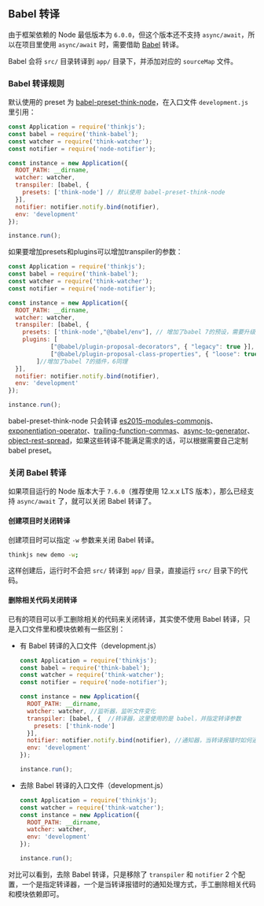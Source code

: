 ## Babel 转译


由于框架依赖的 Node 最低版本为 `6.0.0`，但这个版本还不支持 `async/await`，所以在项目里使用 `async/await` 时，需要借助 [Babel](https://babeljs.io/) 转译。

Babel 会将 `src/` 目录转译到 `app/` 目录下，并添加对应的 `sourceMap` 文件。

### Babel 转译规则

默认使用的 preset 为 [babel-preset-think-node](https://github.com/thinkjs/babel-preset-think-node)，在入口文件 `development.js` 里引用：

```js
const Application = require('thinkjs');
const babel = require('think-babel');
const watcher = require('think-watcher');
const notifier = require('node-notifier');

const instance = new Application({
  ROOT_PATH: __dirname,
  watcher: watcher,
  transpiler: [babel, {
    presets: ['think-node'] // 默认使用 babel-preset-think-node
  }],
  notifier: notifier.notify.bind(notifier),
  env: 'development'
});

instance.run();

```
如果要增加presets和plugins可以增加transpiler的参数：
```js
const Application = require('thinkjs');
const babel = require('think-babel');
const watcher = require('think-watcher');
const notifier = require('node-notifier');

const instance = new Application({
  ROOT_PATH: __dirname,
  watcher: watcher,
  transpiler: [babel, {
    presets: ['think-node',"@babel/env"], // 增加了babel 7的预设，需要升级到babel 7，6同理
    plugins: [
            ["@babel/plugin-proposal-decorators", { "legacy": true }],
            ["@babel/plugin-proposal-class-properties", { "loose": true }]
        ]//增加了babel 7的插件，6同理
  }],
  notifier: notifier.notify.bind(notifier),
  env: 'development'
});

instance.run();

```
babel-preset-think-node 只会转译 [es2015-modules-commonjs](http://babeljs.io/docs/plugins/transform-es2015-modules-commonjs/)、[exponentiation-operator](http://babeljs.io/docs/plugins/transform-exponentiation-operator/)、[trailing-function-commas](http://babeljs.io/docs/plugins/syntax-trailing-function-commas/)、[async-to-generator](http://babeljs.io/docs/plugins/transform-async-to-generator/)、[object-rest-spread](http://babeljs.io/docs/plugins/transform-object-rest-spread/)，如果这些转译不能满足需求的话，可以根据需要自己定制 babel preset。


### 关闭 Babel 转译

如果项目运行的 Node 版本大于 `7.6.0`（推荐使用 12.x.x LTS 版本），那么已经支持 `async/await` 了，就可以关闭 Babel 转译了。

#### 创建项目时关闭转译

创建项目时可以指定 `-w` 参数来关闭 Babel 转译。

```sh
thinkjs new demo -w;
```
这样创建后，运行时不会把 `src/` 转译到 `app/` 目录，直接运行 `src/` 目录下的代码。

#### 删除相关代码关闭转译


已有的项目可以手工删除相关的代码来关闭转译，其实使不使用 Babel 转译，只是入口文件里和模块依赖有一些区别：

* 有 Babel 转译的入口文件（development.js）

    ```js
    const Application = require('thinkjs');
    const babel = require('think-babel');
    const watcher = require('think-watcher');
    const notifier = require('node-notifier');

    const instance = new Application({
      ROOT_PATH: __dirname,
      watcher: watcher, //监听器，监听文件变化
      transpiler: [babel, {  //转译器，这里使用的是 babel，并指定转译参数
        presets: ['think-node']
      }],
      notifier: notifier.notify.bind(notifier), //通知器，当转译报错时如何通知
      env: 'development'
    });

    instance.run();
    ```

* 去除 Babel 转译的入口文件（development.js）

    ```js
    const Application = require('thinkjs');
    const watcher = require('think-watcher');
    const instance = new Application({
      ROOT_PATH: __dirname,
      watcher: watcher,
      env: 'development'
    });

    instance.run();
    ```

对比可以看到，去除 Babel 转译，只是移除了 `transpiler` 和 `notifier` 2 个配置，一个是指定转译器，一个是当转译报错时的通知处理方式，手工删除相关代码和模块依赖即可。
